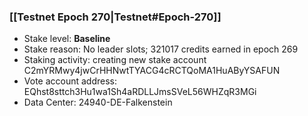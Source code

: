 ### [[Testnet Epoch 270|Testnet#Epoch-270]]
* Stake level: **Baseline**
* Stake reason: No leader slots; 321017 credits earned in epoch 269
* Staking activity: creating new stake account C2mYRMwy4jwCrHHNwtTYACG4cRCTQoMA1HuAByYSAFUN
* Vote account address: EQhst8sttch3Hu1wa1Sh4aRDLLJmsSVeL56WHZqR3MGi
* Data Center: 24940-DE-Falkenstein